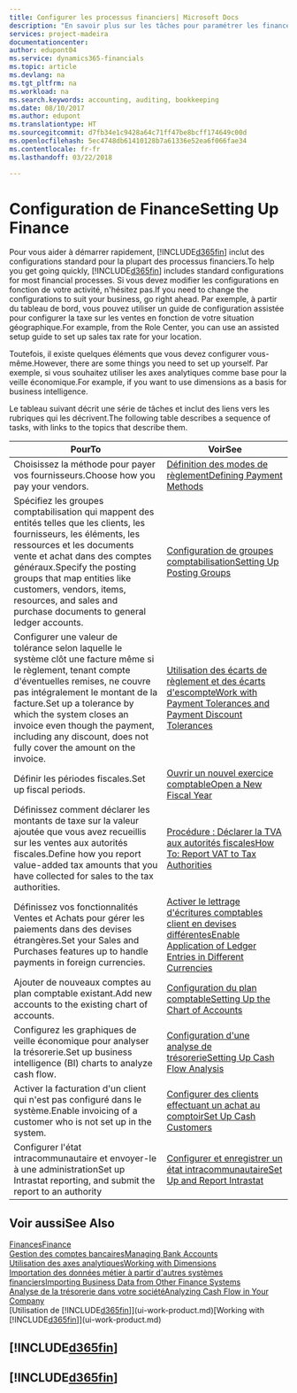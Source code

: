 ```yaml
---
title: Configurer les processus financiers| Microsoft Docs
description: "En savoir plus sur les tâches pour paramétrer les finances de votre société afin de les adapter à votre comptabilité ou vos audits."
services: project-madeira
documentationcenter: 
author: edupont04
ms.service: dynamics365-financials
ms.topic: article
ms.devlang: na
ms.tgt_pltfrm: na
ms.workload: na
ms.search.keywords: accounting, auditing, bookkeeping
ms.date: 08/10/2017
ms.author: edupont
ms.translationtype: HT
ms.sourcegitcommit: d7fb34e1c9428a64c71ff47be8bcff174649c00d
ms.openlocfilehash: 5ec4748db61410128b7a61336e52ea6f066fae34
ms.contentlocale: fr-fr
ms.lasthandoff: 03/22/2018

---
```

# <a name="setting-up-finance"></a><span data-ttu-id="3a53f-103">Configuration de Finance</span><span class="sxs-lookup"><span data-stu-id="3a53f-103">Setting Up Finance</span></span>
<span data-ttu-id="3a53f-104">Pour vous aider à démarrer rapidement, [!INCLUDE[d365fin](includes/d365fin_md.md)] inclut des configurations standard pour la plupart des processus financiers.</span><span class="sxs-lookup"><span data-stu-id="3a53f-104">To help you get going quickly, [!INCLUDE[d365fin](includes/d365fin_md.md)] includes standard configurations for most financial processes.</span></span> <span data-ttu-id="3a53f-105">Si vous devez modifier les configurations en fonction de votre activité, n'hésitez pas.</span><span class="sxs-lookup"><span data-stu-id="3a53f-105">If you need to change the configurations to suit your business, go right ahead.</span></span> <span data-ttu-id="3a53f-106">Par exemple, à partir du tableau de bord, vous pouvez utiliser un guide de configuration assistée pour configurer la taxe sur les ventes en fonction de votre situation géographique.</span><span class="sxs-lookup"><span data-stu-id="3a53f-106">For example, from the Role Center, you can use an assisted setup guide to set up sales tax rate for your location.</span></span>  

<span data-ttu-id="3a53f-107">Toutefois, il existe quelques éléments que vous devez configurer vous-même.</span><span class="sxs-lookup"><span data-stu-id="3a53f-107">However, there are some things you need to set up yourself.</span></span> <span data-ttu-id="3a53f-108">Par exemple, si vous souhaitez utiliser les axes analytiques comme base pour la veille économique.</span><span class="sxs-lookup"><span data-stu-id="3a53f-108">For example, if you want to use dimensions as a basis for business intelligence.</span></span>  

<span data-ttu-id="3a53f-109">Le tableau suivant décrit une série de tâches et inclut des liens vers les rubriques qui les décrivent.</span><span class="sxs-lookup"><span data-stu-id="3a53f-109">The following table describes a sequence of tasks, with links to the topics that describe them.</span></span>

| <span data-ttu-id="3a53f-110">Pour</span><span class="sxs-lookup"><span data-stu-id="3a53f-110">To</span></span> | <span data-ttu-id="3a53f-111">Voir</span><span class="sxs-lookup"><span data-stu-id="3a53f-111">See</span></span> |
| --- | --- |
| <span data-ttu-id="3a53f-112">Choisissez la méthode pour payer vos fournisseurs.</span><span class="sxs-lookup"><span data-stu-id="3a53f-112">Choose how you pay your vendors.</span></span> |[<span data-ttu-id="3a53f-113">Définition des modes de règlement</span><span class="sxs-lookup"><span data-stu-id="3a53f-113">Defining Payment Methods</span></span>](finance-payment-methods.md) |
| <span data-ttu-id="3a53f-114">Spécifiez les groupes comptabilisation qui mappent des entités telles que les clients, les fournisseurs, les éléments, les ressources et les documents vente et achat dans des comptes généraux.</span><span class="sxs-lookup"><span data-stu-id="3a53f-114">Specify the posting groups that map entities like customers, vendors, items, resources, and sales and purchase documents to general ledger accounts.</span></span> |[<span data-ttu-id="3a53f-115">Configuration de groupes comptabilisation</span><span class="sxs-lookup"><span data-stu-id="3a53f-115">Setting Up Posting Groups</span></span>](finance-posting-groups.md)|
|<span data-ttu-id="3a53f-116">Configurer une valeur de tolérance selon laquelle le système clôt une facture même si le règlement, tenant compte d'éventuelles remises, ne couvre pas intégralement le montant de la facture.</span><span class="sxs-lookup"><span data-stu-id="3a53f-116">Set up a tolerance by which the system closes an invoice even though the payment, including any discount, does not fully cover the amount on the invoice.</span></span>|[<span data-ttu-id="3a53f-117">Utilisation des écarts de règlement et des écarts d'escompte</span><span class="sxs-lookup"><span data-stu-id="3a53f-117">Work with Payment Tolerances and Payment Discount Tolerances</span></span>](finance-payment-tolerance-and-payment-discount-tolerance.md)|
| <span data-ttu-id="3a53f-118">Définir les périodes fiscales.</span><span class="sxs-lookup"><span data-stu-id="3a53f-118">Set up fiscal periods.</span></span> |[<span data-ttu-id="3a53f-119">Ouvrir un nouvel exercice comptable</span><span class="sxs-lookup"><span data-stu-id="3a53f-119">Open a New Fiscal Year</span></span>](finance-how-open-new-fiscal-year.md) |
| <span data-ttu-id="3a53f-120">Définissez comment déclarer les montants de taxe sur la valeur ajoutée que vous avez recueillis sur les ventes aux autorités fiscales.</span><span class="sxs-lookup"><span data-stu-id="3a53f-120">Define how you report value-added tax amounts that you have collected for sales to the tax authorities.</span></span> |[<span data-ttu-id="3a53f-121">Procédure : Déclarer la TVA aux autorités fiscales</span><span class="sxs-lookup"><span data-stu-id="3a53f-121">How To: Report VAT to Tax Authorities</span></span>](finance-how-report-vat.md)|
| <span data-ttu-id="3a53f-122">Définissez vos fonctionnalités Ventes et Achats pour gérer les paiements dans des devises étrangères.</span><span class="sxs-lookup"><span data-stu-id="3a53f-122">Set your Sales and Purchases features up to handle payments in foreign currencies.</span></span>|[<span data-ttu-id="3a53f-123">Activer le lettrage d'écritures comptables client en devises différentes</span><span class="sxs-lookup"><span data-stu-id="3a53f-123">Enable Application of Ledger Entries in Different Currencies</span></span>](finance-how-enable-application-ledger-entries-different-currencies.md)
| <span data-ttu-id="3a53f-124">Ajouter de nouveaux comptes au plan comptable existant.</span><span class="sxs-lookup"><span data-stu-id="3a53f-124">Add new accounts to the existing chart of accounts.</span></span> |[<span data-ttu-id="3a53f-125">Configuration du plan comptable</span><span class="sxs-lookup"><span data-stu-id="3a53f-125">Setting Up the Chart of Accounts</span></span>](finance-setup-chart-accounts.md) |
| <span data-ttu-id="3a53f-126">Configurez les graphiques de veille économique pour analyser la trésorerie.</span><span class="sxs-lookup"><span data-stu-id="3a53f-126">Set up business intelligence (BI) charts to analyze cash flow.</span></span> |[<span data-ttu-id="3a53f-127">Configuration d'une analyse de trésorerie</span><span class="sxs-lookup"><span data-stu-id="3a53f-127">Setting Up Cash Flow Analysis</span></span>](finance-setup-cash-flow-analyses.md) |
|<span data-ttu-id="3a53f-128">Activer la facturation d'un client qui n'est pas configuré dans le système.</span><span class="sxs-lookup"><span data-stu-id="3a53f-128">Enable invoicing of a customer who is not set up in the system.</span></span>|[<span data-ttu-id="3a53f-129">Configurer des clients effectuant un achat au comptoir</span><span class="sxs-lookup"><span data-stu-id="3a53f-129">Set Up Cash Customers</span></span>](finance-how-to-set-up-cash-customers.md)|
| <span data-ttu-id="3a53f-130">Configurer l'état intracommunautaire et envoyer-le à une administration</span><span class="sxs-lookup"><span data-stu-id="3a53f-130">Set up Intrastat reporting, and submit the report to an authority</span></span> | [<span data-ttu-id="3a53f-131">Configurer et enregistrer un état intracommunautaire</span><span class="sxs-lookup"><span data-stu-id="3a53f-131">Set Up and Report Intrastat</span></span>](finance-how-setup-report-intrastat.md)|

## <a name="see-also"></a><span data-ttu-id="3a53f-132">Voir aussi</span><span class="sxs-lookup"><span data-stu-id="3a53f-132">See Also</span></span>
[<span data-ttu-id="3a53f-133">Finances</span><span class="sxs-lookup"><span data-stu-id="3a53f-133">Finance</span></span>](finance.md)  
[<span data-ttu-id="3a53f-134">Gestion des comptes bancaires</span><span class="sxs-lookup"><span data-stu-id="3a53f-134">Managing Bank Accounts</span></span>](bank-manage-bank-accounts.md)  
[<span data-ttu-id="3a53f-135">Utilisation des axes analytiques</span><span class="sxs-lookup"><span data-stu-id="3a53f-135">Working with Dimensions</span></span>](finance-dimensions.md)  
[<span data-ttu-id="3a53f-136">Importation des données métier à partir d'autres systèmes financiers</span><span class="sxs-lookup"><span data-stu-id="3a53f-136">Importing Business Data from Other Finance Systems</span></span>](upload-data.md)  
[<span data-ttu-id="3a53f-137">Analyse de la trésorerie dans votre société</span><span class="sxs-lookup"><span data-stu-id="3a53f-137">Analyzing Cash Flow in Your Company</span></span>](finance-analyze-cash-flow.md)  
<span data-ttu-id="3a53f-138">[Utilisation de [!INCLUDE[d365fin](includes/d365fin_md.md)]](ui-work-product.md)</span><span class="sxs-lookup"><span data-stu-id="3a53f-138">[Working with [!INCLUDE[d365fin](includes/d365fin_md.md)]](ui-work-product.md)</span></span>  

## [!INCLUDE[d365fin](includes/free_trial_md.md)]  
## [!INCLUDE[d365fin](includes/training_link_md.md)]

